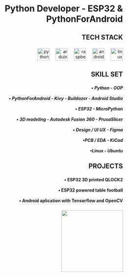 <h1 align="right">Python Developer - ESP32 & PythonForAndroid</h1>

###

<h2 align="right">TECH STACK</h2>

###

<div align="right">
  <img src="https://cdn.jsdelivr.net/gh/devicons/devicon/icons/python/python-original.svg" height="40" alt="python logo"  />
  <img width="12" />
  <img src="https://skillicons.dev/icons?i=arduino" height="40" alt="arduino logo"  />
  <img width="12" />
  <img src="https://cdn.jsdelivr.net/gh/devicons/devicon/icons/raspberrypi/raspberrypi-original.svg" height="40" alt="raspberrypi logo"  />
  <img width="12" />
  <img src="https://cdn.jsdelivr.net/gh/devicons/devicon/icons/android/android-original.svg" height="40" alt="android logo"  />
  <img width="12" />
  <img src="https://cdn.jsdelivr.net/gh/devicons/devicon/icons/linux/linux-original.svg" height="40" alt="linux logo"  />
</div>

###

<h2 align="right">SKILL SET</h2>

###

<h5 align="right">• Python - OOP<br><br> • PythonForAndroid - Kivy - Buildozer - Android Studio<br><br> • ESP32 - MicroPython<br><br> • 3D modeling - Autodesk Fusion 360 - PrusaSlicer<br><br> • Design / UI UX - Figma<br><br> •PCB / EDA - KiCad<br><br> •Linux - Ubuntu</h5>

###

<h2 align="right">PROJECTS</h2>

###

<h4 align="right">•  ESP32 3D printed QLOCK2<br><br>•  ESP32 powered table football<br><br>•  Android aplication with Tensorflow and OpenCV</h4>

###

<div align="right">
  <img height="200" src="https://media1.tenor.com/m/ICtCsyRQezoAAAAC/esp32.gif"  />
</div>

###
